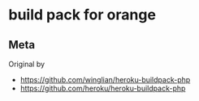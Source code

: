 build pack for orange
========================

Meta
----

Original by

* https://github.com/winglian/heroku-buildpack-php
* https://github.com/heroku/heroku-buildpack-php